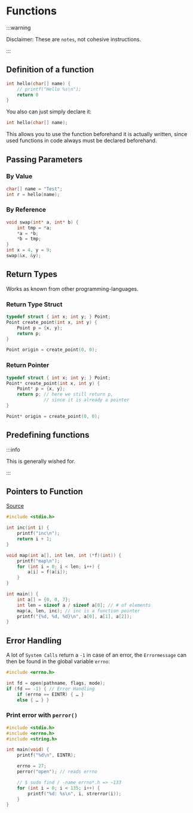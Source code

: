 # Functions

:::warning

Disclaimer: These are `notes`, not cohesive instructions.

:::

## Definition of a function

```c
int hello(char[] name) {
    // printf("Hello %s\n");
    return 0
}
```

You also can just simply declare it:

```c
int hello(char[] name);
```

This allows you to use the function beforehand it is actually written, since used functions in code always must be declared beforehand.

## Passing Parameters

### By Value

```c
char[] name = "Test";
int r = hello(name);
```

### By Reference

```c
void swap(int* a, int* b) {
    int tmp = *a;
    *a = *b;
    *b = tmp;
}
int x = 4, y = 9;
swap(&x, &y);
```

## Return Types

Works as known from other programming-languages.

### Return Type Struct

```c
typedef struct { int x; int y; } Point; 
Point create_point(int x, int y) {
    Point p = {x, y};
    return p; 
}

Point origin = create_point(0, 0);
```

### Return Pointer

```c
typedef struct { int x; int y; } Point; 
Point* create_point(int x, int y) {
    Point* p = {x, y};
    return p; // here we still return p, 
              // since it is already a pointer 
}

Point* origin = create_point(0, 0);
```

## Predefining functions

:::info

This is generally wished for.

:::

## Pointers to Function

[Source](https://github.com/tamberg/fhnw-syspr/blob/master/02/map.c)

```c
#include <stdio.h>

int inc(int i) {
    printf("inc\n");
    return i + 1;
}

void map(int a[], int len, int (*f)(int)) {
    printf("map\n");
    for (int i = 0; i < len; i++) {
        a[i] = f(a[i]); 
    }
}

int main() {
    int a[] = {0, 0, 7};
    int len = sizeof a / sizeof a[0]; // # of elements
    map(a, len, inc); // inc is a function pointer
    printf("{%d, %d, %d}\n", a[0], a[1], a[2]);
}
```

## Error Handling

A lot of `System Calls` return a `-1` in case of an error, the `Errormessage` can then be found in the global variable `errno`:

```c
#include <errno.h>

int fd = open(pathname, flags, mode); 
if (fd == -1) { // Error Handling 
    if (errno == EINTR) { … } 
    else { … } }
```

### Print error with `perror()`

```c
#include <stdio.h>
#include <errno.h>
#include <string.h>

int main(void) {
    printf("%d\n", EINTR);

    errno = 27;
    perror("open"); // reads errno

    // $ sudo find / -name errno*.h => ~133
    for (int i = 0; i < 135; i++) {
        printf("%d: %s\n", i, strerror(i));
    }
}
```
